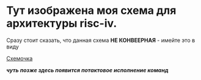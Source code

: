 # Тут изображена моя схема для архитектуры risc-iv.


Сразу стоит сказать, что данная схема <strong>НЕ КОНВЕЕРНАЯ</strong> - имейте это в виду

 [Схемочка](https://github.com/2BuRy1/CSA/blob/main/lab3/scheme/risc-iv.png)



***чуть позже здесь появится потактовое исполнение команд***
